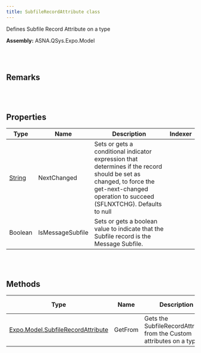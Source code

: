 ```yaml
---
title: SubfileRecordAttribute class
---
```


Defines Subfile Record Attribute on a type

**Assembly:** ASNA.QSys.Expo.Model

<br>
<br>

## Remarks

<br>
<br>

## Properties

| Type | Name | Description | Indexer
| --- | --- | --- | --- 
| [String](https://docs.microsoft.com/en-us/dotnet/api/system.string?view=net-5.0) | NextChanged | Sets or gets a conditional indicator expression that determines if the record should be set as changed, to force the get-next-changed operation to succeed (SFLNXTCHG). Defaults to null | 
| Boolean | IsMessageSubfile | Sets or gets a boolean value to indicate that the Subfile record is the Message Subfile. | 

<br>
<br>

## Methods

| Type | Name | Description | Return Description 
| --- | --- | --- | --- 
| [Expo.Model.SubfileRecordAttribute](/reference/asna-qsys-expo/expo-model/subfile-record-attribute.html) | GetFrom | Gets the SubfileRecordAttribute from the Custom attributes on a type. | the subfile record attribute

<br>
<br>

